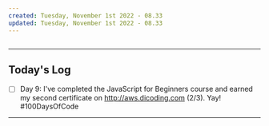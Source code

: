 ```yaml
---
created: Tuesday, November 1st 2022 - 08.33
updated: Tuesday, November 1st 2022 - 08.33
---
```

```toc
```

---
Today's Log
---
- [ ] Day 9: I've completed the JavaScript for Beginners course and earned my second certificate on http://aws.dicoding.com (2/3). Yay! #100DaysOfCode

---
